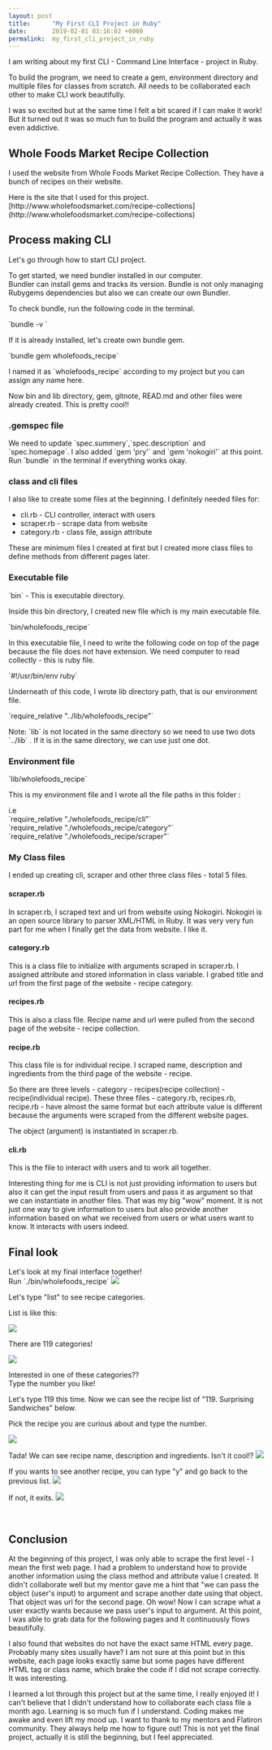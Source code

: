 ```yaml
---
layout: post
title:      "My First CLI Project in Ruby"
date:       2019-02-01 03:16:02 +0000
permalink:  my_first_cli_project_in_ruby
---
```


I am writing about my first CLI - Command Line Interface -  project in Ruby.

To build the program, we need to create a gem, environment directory and multiple files for classes from scratch. All needs to be collaborated each other to make CLI work beautifully.

I was so excited but at the same time I felt a bit scared if I can make it work!
But it turned out it was so much fun to build the program and actually it was even addictive.

## Whole Foods Market Recipe Collection
<p>I used the website from Whole Foods Market Recipe Collection. They have a bunch of recipes on their website.</p>
Here is the site that  I used for this project.<br>
[http://www.wholefoodsmarket.com/recipe-collections](http://www.wholefoodsmarket.com/recipe-collections)


<h2>Process making CLI</h2>
<p>Let's go through how to start CLI project.</p>

<p>To get started, we need bundler installed in our computer.<br>
Bundler can install gems and tracks its version. Bundle is not only managing Rubygems dependencies but also we can create our own Bundler.</p>

<p>To check bundle, run the following code in the terminal. <p>
`bundle -v `

<p>If it is already installed,  let's create own bundle gem.</p>
`bundle gem wholefoods_recipe`

<p>I named it as `wholefoods_recipe` according to my project but you can assign any name here.</p>

<p>Now bin and lib directory, gem, gitnote, READ.md and other files were already created. This is pretty cool!! </p>

<h3>.gemspec file</h3>
We need to update `spec.summery`,`spec.description` and `spec.homepage`. I also added `gem 'pry'` and `gem 'nokogiri'` at this point. Run `bundle` in the terminal if everything works okay.

<h3>class and cli files</h3>
I also like to create some files at the beginning. I definitely needed files for:

* cli.rb - CLI controller, interact with users
* scraper.rb - scrape data from website
* category.rb - class file, assign attribute

These are minimum files I created at first but I created more class files to define methods from different pages later.

<h3>Executable file</h3>
`bin` -  This is executable directory.

<p>Inside this bin directory, I created new file which is my main executable file.</p>
 `bin/wholefoods_recipe`

<p>In this executable file, I need to write the following code on top of the page because the file does not have extension. We need computer to read collectly - this is ruby file.</p>
`#!/usr/bin/env ruby`

<p>Underneath of this code, I wrote lib directory path, that is our environment file.</p>
`require_relative "../lib/wholefoods_recipe"`

<p>Note: `lib` is not located in the same directory so we need to use two dots `../lib` . If it is in the same directory, we can use just one dot.</p>

<h3>Environment file</h3>
`lib/wholefoods_recipe`

<p>This is my environment file and I wrote all the file paths in this folder :</p>

<p>i.e<br>
`require_relative "./wholefoods_recipe/cli"`<br>
`require_relative "./wholefoods_recipe/category"`<br>
`require_relative "./wholefoods_recipe/scraper"`<br></p>

<h3>My Class files</h3>
I ended up creating cli, scraper and other three class files - total 5 files.

<h4>scraper.rb</h4>
In scraper.rb, I scraped text and url from website using Nokogiri. Nokogiri is an open source library to parser XML/HTML in Ruby. It was very very fun part for me when I finally get the data from website. I like it.

<h4>category.rb</h4>
This is a class file to initialize with arguments scraped in scraper.rb. I assigned attribute and stored information in class variable. I grabed title and url from the first page of the website - recipe category.

<h4>recipes.rb</h4>
This is also a class file. Recipe name and url were pulled from the second page of the website - recipe collection.

<h4>recipe.rb</h4>
This class file is for individual recipe. I scraped name, description and ingredients from the third page of the website - recipe.

So there are three levels - category - recipes(recipe collection) - recipe(individual recipe).
These three files - category.rb, recipes.rb, recipe.rb  - have almost the same format but each attribute value is different because the arguments were scraped from the different website pages.  

The object (argument) is instantiated in scraper.rb.

<h4>cli.rb</h4>
This is the file to interact with users and to work all together.

Interesting thing for me is CLI is not just providing information to users but also it can get the input result from users and pass it as argument so that we can instantiate in another files. That was my big "wow" moment. It is not just one way to give information to users but also provide another information based on what we received from users or what users want to know. It interacts with users indeed.

<h2>Final look</h3>
Let's look at my final interface together!<br>
Run `./bin/wholefoods_recipe`
<img src="../img/myimg/cli1.png">
<!-- ![cli project image](http://yukijina.github.io/img/myimg/cli1.png) -->


<p>Let's type "list" to see recipe categories.</p>
<p>List is like this: </p>
<img src="../img/myimg/cli2.png">
<!-- ![cli project image](http://yukijina.github.io/img/myimg/cli2.png) -->

<p>There are 119 categories!</p>
<img src="../img/myimg/cli3.png">
<!-- ![cli project image](http://yukijina.github.io/img/myimg/cli3.png) -->


<p>Interested in one of these categories?? <br>
Type the number you like!</p>
<p>Let's type 119 this time. Now we can see the recipe list of "119. Surprising Sandwiches" below.</p>
<p> Pick the recipe you are curious about and type the number.</p>
<img src="../img/myimg/cli4.png">
<!-- ![cli project image](http://yukijina.github.io/img/myimg/cli4.png) -->

Tada! We can see recipe name, description and ingredients. Isn't it cool!?
<img src="../img/myimg/cli5.png">
<!-- ![cli project image](http://yukijina.github.io/img/myimg/cli5.png) -->

If you wants to see another recipe, you can type "y" and go back to the previous list.
<img src="../img/myimg/cli6.png">
<!-- ![cli project image](http://yukijina.github.io/img/myimg/cli6.png) -->

If not, it exits.
<img src="../img/myimg/cli7.png">
<!-- ![cli project image](http://yukijina.github.io/img/myimg/cli7.png) -->

<br>
<h2>Conclusion</h2>
<p>At the beginning of this project, I was only able to scrape the first level - I mean the first web page. I had a problem to understand how to provide another information using the class method and attribute value  I created. It didn't collaborate well but my mentor gave me a hint that "we can pass the object (user's input) to argument and scrape another date using that object. That object was url for the second page. Oh wow! Now I can scrape what a user exactly wants because we pass user's input to argument. At this point, I was able to grab data for the following pages and It continuously flows beautifully.</p>

<p>I also found that websites do not have the exact same HTML every page. Probably many sites usually have? I am not sure at this point but in this website, each page looks exactly same but some pages have different HTML tag or class name, which brake the code if I did not scrape correctly. It was interesting.</p>

<p>I learned a lot through this project but at the same time, I really enjoyed it! I can't believe that I didn't understand how to collaborate each class file a month ago. Learning is so much fun if I understand.  Coding makes me awake and even lift my mood up. I want to thank to my mentors and Flatiron community. They always help me how to figure out! This is not yet the final project, actually it is still the beginning,  but I feel appreciated.</p>
